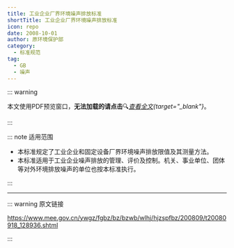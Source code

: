 ```yaml
---
title: 工业企业厂界环境噪声排放标准
shortTitle: 工业企业厂界环境噪声排放标准
icon: repo
date: 2008-10-01
author: 原环境保护部
category:
  - 标准规范
tag:
  - GB
  - 噪声
---
```


::: warning

本文使用PDF预览窗口<Badge text="基于Chromium内核" type="tip" />，**无法加载的请点击**:mag:*[查看全文](/static/pdf/P8/GB/GB-12348-2008.pdf){target="_blank"}*。

:::

::: note 适用范围

- 本标准规定了工业企业和固定设备厂界环境噪声排放限值及其测量方法。
- 本标准适用于工业企业噪声排放的管理、评价及控制。机关、事业单位、团体等对外环境排放噪声的单位也按本标准执行。

:::

<PDF url="/static/pdf/P8/GB/GB-12348-2008.pdf" :zoom=90 height="1020px" />

---

::: warning 原文链接

<https://www.mee.gov.cn/ywgz/fgbz/bz/bzwb/wlhj/hjzspfbz/200809/t20080918_128936.shtml>

:::